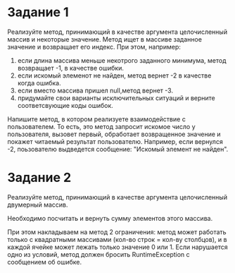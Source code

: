 # Задание 1
Реализуйте метод,  принимающий в качестве аргумента целочисленный массив и некоторые значение. Метод ищет в массиве заданное значение и возвращает его индекс. При этом, например:

1.  если длина массива меньше некотрого заданного минимума, метод возвращает -1, в качестве ошибки.
2. если искомый элеменот не найден, метод вернет -2 в качестве когда ошибка.
3. если вместо массива пришел null,метод вернет -3.
4. придумайте свои варианты исключительных ситуаций и верните соответсвующие коды ошибок.

Напишите метод, в котором реализуете взаимодействие с пользователем. То есть, это метод запросит искомое число у пользователя, вызовет первый, обработает возвращенное значение и покажет читаемый результат пользователю. Например, если вернулся -2, поьзователю выдведется сообщение: "Искомый элемент не найден".

# Задание 2
Реализуйте метод, принимающий в качестве аргумента целочисленный двумерный массив.

Необходимо посчитать и вернуть сумму элементов этого массива.

При этом накладываем на метод 2 ограничения: метод может работать только с квадратными массивами (кол-во строк = кол-ву столбцов), и в каждой ячейке может лежать только значение 0 или 1.
Если нарушается одно из условий, метод должен бросить RuntimeException с сообщением об ошибке.